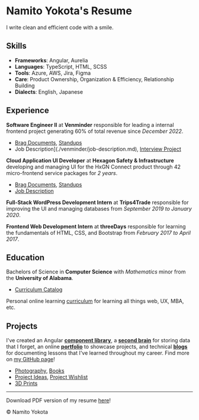 # Namito Yokota's Resume

I write clean and efficient code with a smile.

## Skills

-   **Frameworks**: Angular, Aurelia
-   **Languages**: TypeScript, HTML, SCSS
-   **Tools**: Azure, AWS, Jira, Figma
-   **Care**: Product Ownership, Organization & Efficiency, Relationship Building
-   **Dialects**: English, Japanese

## Experience

**Software Engineer II** at **Venminder** responsible for leading a internal frontend project generating 60% of total revenue since _December 2022_.

-   [Brag Documents](./venminder/brags.md), [Standups](./venminder/standups.md)
-   Job Description](./venminder/job-description.md), [Interview Project](./venminder/bowling/readme.md)

**Cloud Application UI Developer** at **Hexagon Safety & Infrastructure** developing and managing UI for the HxGN Connect product through 42 micro-frontend service packages for _2 years_.

-   [Brag Documents](./hexagon/brags.md), [Standups](./hexagon/standups.md)
-   [Job Description](./hexagon/job-description.md)

**Full-Stack WordPress Development Intern** at **Trips4Trade** responsible for improving the UI and managing databases from _September 2019 to January 2020_.

**Frontend Web Development Intern** at **threeDays** responsible for learning the fundamentals of HTML, CSS, and Bootstrap from _February 2017 to April 2017_.

## Education

Bachelors of Science in **Computer Science** with _Mathematics_ minor from the **University of Alabama**.

-   [Curriculum Catalog](./degree/degree.md)

Personal online learning [curriculum](./others/learning/curriculumn.md) for learning all things web, UX, MBA, etc.

## Projects

I've created an Angular **[component library](https://www.npmjs.com/package/@namitoyokota/ng-components)**, a **[second brain](https://search.namito.wiki/)** for storing data that I forget, an online **[portfolio](https://www.namito.wiki/)** to showcase projects, and technical **[blogs](https://blogs.namito.wiki)** for documenting lessons that I've learned throughout my career. Find more on [my GitHub page](https://github.com/namitoyokota)!

-   [Photography](https://photos.namito.wiki), [Books](./others/books/books.md)
-   [Project Ideas](./ideas/projects.md), [Project Wishlist](./ideas/wishlist.md)
-   [3D Prints](./ideas/3d-printing.md)

<hr />

Download PDF version of my resume [here](./resume.pdf)!

&copy; Namito Yokota
